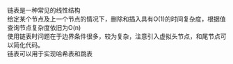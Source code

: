 链表是一种常见的线性结构  
给定某个节点及上一个节点的情况下，删除和插入具有O(1)的时间复杂度，根据值查询节点复杂度依旧为O(n)  
使用链表时问题在于边界条件很多，较为复杂，注意引入虚拟头节点，和尾节点可以简化代码。  
链表可以用于实现哈希表和跳表  
